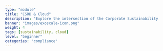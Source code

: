 ```yaml
---
type: "module"
title: "CSRD & Cloud"
description: "Explore the intersection of the Corporate Sustainability Reporting Directive (CSRD) and cloud computing, understanding how cloud services can support compliance and sustainability goals."
banner: "images/exoscale-icon.png"
weight: 4
tags: [sustainability, cloud]
level: "beginner"
categories: "compliance"
---
```


